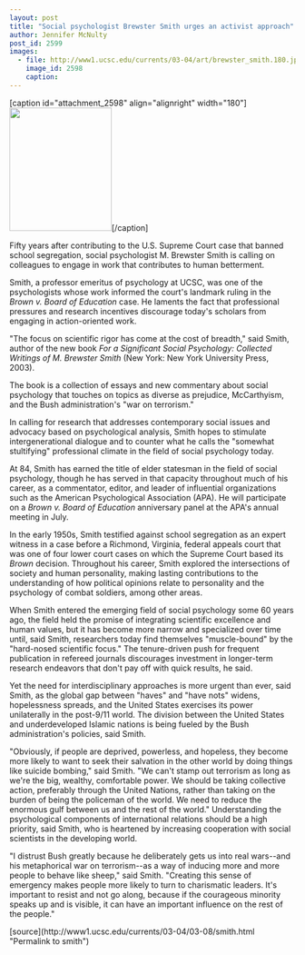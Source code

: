 ```yaml
---
layout: post
title: "Social psychologist Brewster Smith urges an activist approach"
author: Jennifer McNulty
post_id: 2599
images:
  - file: http://www1.ucsc.edu/currents/03-04/art/brewster_smith.180.jpg
    image_id: 2598
    caption: 
---
```


[caption id="attachment_2598" align="alignright" width="180"]<a href="http://localhost/mysite/wp-content/uploads/2004/03/brewster_smith.180.jpg"><img class="size-full wp-image-2598" src="http://localhost/mysite/wp-content/uploads/2004/03/brewster_smith.180.jpg" alt="" width="180" height="217" /></a>[/caption]
<p>
  Fifty years after contributing to the U.S. Supreme Court case that banned school segregation, social psychologist M. Brewster Smith is calling on colleagues to engage in work that contributes to human betterment.
</p>
<p>
  Smith, a professor emeritus of psychology at UCSC, was one of the psychologists whose work informed the court's landmark ruling in the <i>Brown v. Board of Education</i> case. He laments the fact that professional pressures and research incentives discourage today's scholars from engaging in action-oriented work.<br>
</p>
<p>
  "The focus on scientific rigor has come at the cost of breadth," said Smith, author of the new book <i>For a Significant Social Psychology: Collected Writings of M. Brewster Smith</i> (New York: New York University Press, 2003).<br>
</p>
<p>
  The book is a collection of essays and new commentary about social psychology that touches on topics as diverse as prejudice, McCarthyism, and the Bush administration's "war on terrorism."
</p>
<p>
  In calling for research that addresses contemporary social issues and advocacy based on psychological analysis, Smith hopes to stimulate intergenerational dialogue and to counter what he calls the "somewhat stultifying" professional climate in the field of social psychology today.<br>
</p>
<p>
  At 84, Smith has earned the title of elder statesman in the field of social psychology, though he has served in that capacity throughout much of his career, as a commentator, editor, and leader of influential organizations such as the American Psychological Association (APA). He will participate on a <i>Brown v. Board of Education</i> anniversary panel at the APA's annual meeting in July.<br>
</p>
<p>
  In the early 1950s, Smith testified against school segregation as an expert witness in a case before a Richmond, Virginia, federal appeals court that was one of four lower court cases on which the Supreme Court based its <i>Brown</i> decision. Throughout his career, Smith explored the intersections of society and human personality, making lasting contributions to the understanding of how political opinions relate to personality and the psychology of combat soldiers, among other areas.<br>
</p>
<p>
  When Smith entered the emerging field of social psychology some 60 years ago, the field held the promise of integrating scientific excellence and human values, but it has become more narrow and specialized over time until, said Smith, researchers today find themselves "muscle-bound" by the "hard-nosed scientific focus." The tenure-driven push for frequent publication in refereed journals discourages investment in longer-term research endeavors that don't pay off with quick results, he said.<br>
</p>
<p>
  Yet the need for interdisciplinary approaches is more urgent than ever, said Smith, as the global gap between "haves" and "have nots" widens, hopelessness spreads, and the United States exercises its power unilaterally in the post-9/11 world. The division between the United States and underdeveloped Islamic nations is being fueled by the Bush administration's policies, said Smith.<br>
</p>
<p>
  "Obviously, if people are deprived, powerless, and hopeless, they become more likely to want to seek their salvation in the other world by doing things like suicide bombing," said Smith. "We can't stamp out terrorism as long as we're the big, wealthy, comfortable power. We should be taking collective action, preferably through the United Nations, rather than taking on the burden of being the policeman of the world. We need to reduce the enormous gulf between us and the rest of the world." Understanding the psychological components of international relations should be a high priority, said Smith, who is heartened by increasing cooperation with social scientists in the developing world.<br>
</p>
<p>
  "I distrust Bush greatly because he deliberately gets us into real wars--and his metaphorical war on terrorism--as a way of inducing more and more people to behave like sheep," said Smith. "Creating this sense of emergency makes people more likely to turn to charismatic leaders. It's important to resist and not go along, because if the courageous minority speaks up and is visible, it can have an important influence on the rest of the people."<br>
</p>
[source](http://www1.ucsc.edu/currents/03-04/03-08/smith.html "Permalink to smith")
